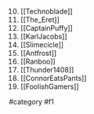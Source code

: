 10. [[Technoblade]]
11. [[The_Eret]]
12. [[CaptainPuffy]]
13. [[KarlJacobs]]
14. [[Slimecicle]]
15. [[Antfrost]]
16. [[Ranboo]]
17. [[Thunder1408]]
18. [[ConnorEatsPants]]
19. [[FoolishGamers]]

#category #f1